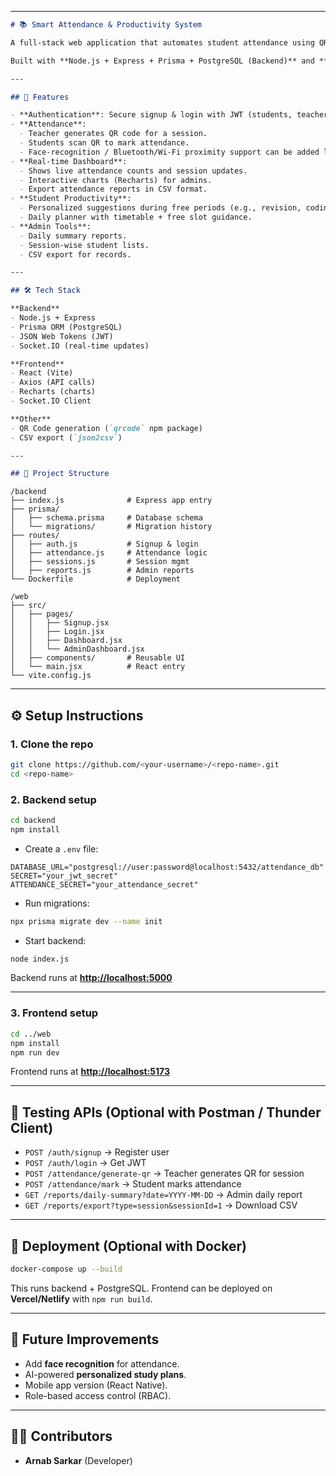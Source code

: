 

---

```markdown
# 📚 Smart Attendance & Productivity System

A full-stack web application that automates student attendance using QR code scanning, provides real-time tracking for teachers/admins, and suggests personalized activities for students during free periods.  

Built with **Node.js + Express + Prisma + PostgreSQL (Backend)** and **React + Vite (Frontend)**.

---

## 🚀 Features

- **Authentication**: Secure signup & login with JWT (students, teachers, admins).
- **Attendance**: 
  - Teacher generates QR code for a session.
  - Students scan QR to mark attendance.
  - Face-recognition / Bluetooth/Wi-Fi proximity support can be added later.
- **Real-time Dashboard**:
  - Shows live attendance counts and session updates.
  - Interactive charts (Recharts) for admins.
  - Export attendance reports in CSV format.
- **Student Productivity**:
  - Personalized suggestions during free periods (e.g., revision, coding, career prep).
  - Daily planner with timetable + free slot guidance.
- **Admin Tools**:
  - Daily summary reports.
  - Session-wise student lists.
  - CSV export for records.

---

## 🛠️ Tech Stack

**Backend**
- Node.js + Express  
- Prisma ORM (PostgreSQL)  
- JSON Web Tokens (JWT)  
- Socket.IO (real-time updates)  

**Frontend**
- React (Vite)  
- Axios (API calls)  
- Recharts (charts)  
- Socket.IO Client  

**Other**
- QR Code generation (`qrcode` npm package)  
- CSV export (`json2csv`)  

---

## 📂 Project Structure

```
```
/backend
├── index.js              # Express app entry
├── prisma/
│   ├── schema.prisma     # Database schema
│   └── migrations/       # Migration history
├── routes/
│   ├── auth.js           # Signup & login
│   ├── attendance.js     # Attendance logic
│   ├── sessions.js       # Session mgmt
│   ├── reports.js        # Admin reports
└── Dockerfile            # Deployment

/web
├── src/
│   ├── pages/
│   │   ├── Signup.jsx
│   │   ├── Login.jsx
│   │   ├── Dashboard.jsx
│   │   └── AdminDashboard.jsx
│   ├── components/       # Reusable UI
│   └── main.jsx          # React entry
└── vite.config.js

````

---

## ⚙️ Setup Instructions

### 1. Clone the repo
```bash
git clone https://github.com/<your-username>/<repo-name>.git
cd <repo-name>
````

### 2. Backend setup

```bash
cd backend
npm install
```

* Create a `.env` file:

```env
DATABASE_URL="postgresql://user:password@localhost:5432/attendance_db"
SECRET="your_jwt_secret"
ATTENDANCE_SECRET="your_attendance_secret"
```

* Run migrations:

```bash
npx prisma migrate dev --name init
```

* Start backend:

```bash
node index.js
```

Backend runs at **[http://localhost:5000](http://localhost:5000)**

---

### 3. Frontend setup

```bash
cd ../web
npm install
npm run dev
```

Frontend runs at **[http://localhost:5173](http://localhost:5173)**

---

## 🔑 Testing APIs (Optional with Postman / Thunder Client)

* `POST /auth/signup` → Register user
* `POST /auth/login` → Get JWT
* `POST /attendance/generate-qr` → Teacher generates QR for session
* `POST /attendance/mark` → Student marks attendance
* `GET /reports/daily-summary?date=YYYY-MM-DD` → Admin daily report
* `GET /reports/export?type=session&sessionId=1` → Download CSV

---

## 🐳 Deployment (Optional with Docker)

```bash
docker-compose up --build
```

This runs backend + PostgreSQL. Frontend can be deployed on **Vercel/Netlify** with `npm run build`.

---

## 📌 Future Improvements

* Add **face recognition** for attendance.
* AI-powered **personalized study plans**.
* Mobile app version (React Native).
* Role-based access control (RBAC).

---

## 👨‍💻 Contributors

* **Arnab Sarkar** (Developer)
